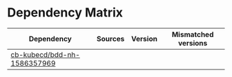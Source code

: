 # Dependency Matrix

Dependency | Sources | Version | Mismatched versions
---------- | ------- | ------- | -------------------
[cb-kubecd/bdd-nh-1586357969](https://github.com/cb-kubecd/bdd-nh-1586357969.git) |  | []() | 
